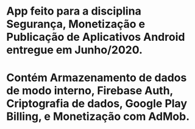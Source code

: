 # App feito para a disciplina Segurança, Monetização e Publicação de Aplicativos Android entregue em Junho/2020.
# Contém Armazenamento de dados de modo interno, Firebase Auth, Criptografia de dados, Google Play Billing, e Monetização com AdMob.
